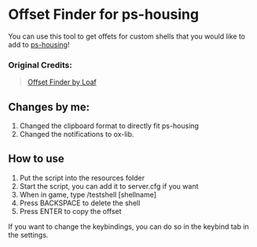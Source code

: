 # Offset Finder for ps-housing
You can use this tool to get offets for custom shells that you would like to add to [ps-housing](https://www.github.com/Project-Sloth/ps-housing)!

### Original Credits:
> [Offset Finder by Loaf](https://www.github.com/loaf-scripts/loaf_offsetfinder)

## Changes by me:
1. Changed the clipboard format to directly fit ps-housing
2. Changed the notifications to ox-lib.

## How to use
1. Put the script into the resources folder
2. Start the script, you can add it to server.cfg if you want
3. When in game, type /testshell [shellname]
4. Press BACKSPACE to delete the shell
5. Press ENTER to copy the offset

If you want to change the keybindings, you can do so in the keybind tab in the settings.
